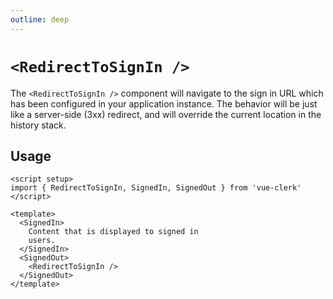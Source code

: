 ```yaml
---
outline: deep
---
```


# `<RedirectToSignIn />`

The `<RedirectToSignIn />` component will navigate to the sign in URL which has been configured in your application instance. The behavior will be just like a server-side (3xx) redirect, and will override the current location in the history stack.

## Usage

```vue
<script setup>
import { RedirectToSignIn, SignedIn, SignedOut } from 'vue-clerk'
</script>

<template>
  <SignedIn>
    Content that is displayed to signed in
    users.
  </SignedIn>
  <SignedOut>
    <RedirectToSignIn />
  </SignedOut>
</template>
```
